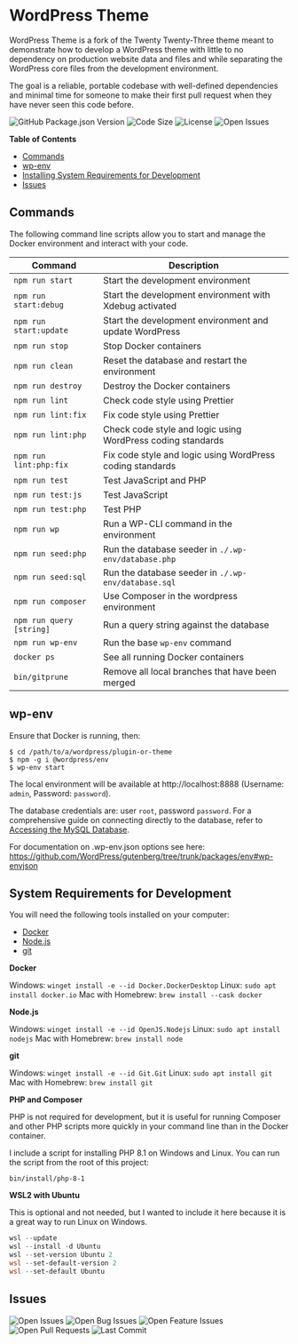 # WordPress Theme

WordPress Theme is a fork of the Twenty Twenty-Three theme meant to demonstrate how to develop a WordPress theme with little to no dependency on production website data and files and while separating the WordPress core files from the development environment.

The goal is a reliable, portable codebase with well-defined dependencies and minimal time for someone to make their first pull request when they have never seen this code before.

![GitHub Package.json Version](https://img.shields.io/github/package-json/v/zachwatkins/wordpress-theme)
![Code Size](https://img.shields.io/github/languages/code-size/zachwatkins/wordpress-theme)
![License](https://img.shields.io/github/license/zachwatkins/wordpress-theme)
![Open Issues](https://img.shields.io/github/issues-raw/zachwatkins/wordpress-theme)

**Table of Contents**

-   [Commands](#commands)
-   [wp-env](#wp-env)
-   [Installing System Requirements for Development](#system-requirements-for-development)
-   [Issues](#issues)

## Commands

The following command line scripts allow you to start and manage the Docker environment and interact with your code.

| Command                  | Description                                                 |
| ------------------------ | ----------------------------------------------------------- |
| `npm run start`          | Start the development environment                           |
| `npm run start:debug`    | Start the development environment with Xdebug activated     |
| `npm run start:update`   | Start the development environment and update WordPress      |
| `npm run stop`           | Stop Docker containers                                      |
| `npm run clean`          | Reset the database and restart the environment              |
| `npm run destroy`        | Destroy the Docker containers                               |
| `npm run lint`           | Check code style using Prettier                             |
| `npm run lint:fix`       | Fix code style using Prettier                               |
| `npm run lint:php`       | Check code style and logic using WordPress coding standards |
| `npm run lint:php:fix`   | Fix code style and logic using WordPress coding standards   |
| `npm run test`           | Test JavaScript and PHP                                     |
| `npm run test:js`        | Test JavaScript                                             |
| `npm run test:php`       | Test PHP                                                    |
| `npm run wp`             | Run a WP-CLI command in the environment                     |
| `npm run seed:php`       | Run the database seeder in `./.wp-env/database.php`         |
| `npm run seed:sql`       | Run the database seeder in `./.wp-env/database.sql`         |
| `npm run composer`       | Use Composer in the wordpress environment                   |
| `npm run query [string]` | Run a query string against the database                     |
| `npm run wp-env`         | Run the base `wp-env` command                               |
| `docker ps`              | See all running Docker containers                           |
| `bin/gitprune`           | Remove all local branches that have been merged             |

## wp-env

Ensure that Docker is running, then:

```shell
$ cd /path/to/a/wordpress/plugin-or-theme
$ npm -g i @wordpress/env
$ wp-env start
```

The local environment will be available at http://localhost:8888 (Username: `admin`, Password: `password`).

The database credentials are: user `root`, password `password`. For a comprehensive guide on connecting directly to the database, refer to [Accessing the MySQL Database](https://github.com/WordPress/gutenberg/blob/trunk/docs/contributors/code/getting-started-with-code-contribution.md#accessing-the-mysql-database).

For documentation on .wp-env.json options see here: https://github.com/WordPress/gutenberg/tree/trunk/packages/env#wp-envjson

## System Requirements for Development

You will need the following tools installed on your computer:

-   [Docker](https://www.docker.com/products/docker-desktop)
-   [Node.js](https://nodejs.org/en/download/)
-   [git](https://git-scm.com/downloads)

**Docker**

Windows: `winget install -e --id Docker.DockerDesktop`
Linux: `sudo apt install docker.io`
Mac with Homebrew: `brew install --cask docker`

**Node.js**

Windows: `winget install -e --id OpenJS.Nodejs`
Linux: `sudo apt install nodejs`
Mac with Homebrew: `brew install node`

**git**

Windows: `winget install -e --id Git.Git`
Linux: `sudo apt install git`
Mac with Homebrew: `brew install git`

**PHP and Composer**

PHP is not required for development, but it is useful for running Composer and other PHP scripts more quickly in your command line than in the Docker container.

I include a script for installing PHP 8.1 on Windows and Linux. You can run the script from the root of this project:

`bin/install/php-8-1`

**WSL2 with Ubuntu**

This is optional and not needed, but I wanted to include it here because it is a great way to run Linux on Windows.

```powershell
wsl --update
wsl --install -d Ubuntu
wsl --set-version Ubuntu 2
wsl --set-default-version 2
wsl --set-default Ubuntu
```

## Issues

![Open Issues](https://img.shields.io/github/issues-raw/zachwatkins/wordpress-theme)
![Open Bug Issues](https://img.shields.io/github/issues/zachwatkins/wordpress-theme/bug)
![Open Feature Issues](https://img.shields.io/github/issues/zachwatkins/wordpress-theme/feature)
![Open Pull Requests](https://img.shields.io/github/issues-pr-raw/zachwatkins/wordpress-theme)
![Last Commit](https://img.shields.io/github/last-commit/zachwatkins/wordpress-theme)
